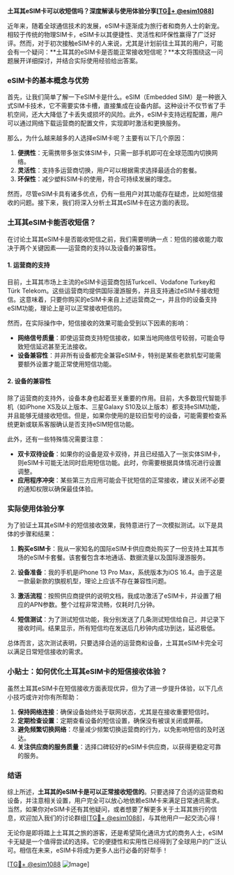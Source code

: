 **土耳其eSIM卡可以收短信吗？深度解读与使用体验分享[[TG💪+ @esim1088](https://t.me/s/esim1088)]**

近年来，随着全球通信技术的发展，eSIM卡逐渐成为旅行者和商务人士的新宠。相较于传统的物理SIM卡，eSIM卡以其便捷性、灵活性和环保性赢得了广泛好评。然而，对于初次接触eSIM卡的人来说，尤其是计划前往土耳其的用户，可能会有一个疑问：**土耳其的eSIM卡是否能正常接收短信呢？**本文将围绕这一问题展开详细探讨，并结合实际使用经验给出答案。

### eSIM卡的基本概念与优势

首先，让我们简单了解一下eSIM卡是什么。eSIM（Embedded SIM）是一种嵌入式SIM卡技术，它不需要实体卡槽，直接集成在设备内部。这种设计不仅节省了手机空间，还大大降低了卡丢失或损坏的风险。此外，eSIM卡支持远程配置，用户可以通过网络下载运营商的配置文件，实现即时激活和更换服务。

那么，为什么越来越多的人选择eSIM卡呢？主要有以下几个原因：

1. **便携性**：无需携带多张实体SIM卡，只需一部手机即可在全球范围内切换网络。
2. **灵活性**：支持多运营商切换，用户可以根据需求选择最适合的套餐。
3. **环保性**：减少塑料SIM卡的使用，符合可持续发展的理念。

然而，尽管eSIM卡具有诸多优点，仍有一些用户对其功能存在疑虑，比如短信接收的问题。接下来，我们将深入分析土耳其eSIM卡在这方面的表现。

### 土耳其eSIM卡能否收短信？

在讨论土耳其eSIM卡是否能收短信之前，我们需要明确一点：短信的接收能力取决于两个关键因素——运营商的支持以及设备的兼容性。

#### 1. 运营商的支持

目前，土耳其市场上主流的eSIM卡运营商包括Turkcell、Vodafone Turkey和Türk Telekom。这些运营商均提供国际漫游服务，并且支持通过eSIM卡接收短信。这意味着，只要你购买的eSIM卡来自上述运营商之一，并且你的设备支持eSIM功能，理论上是可以正常接收短信的。

然而，在实际操作中，短信接收的效果可能会受到以下因素的影响：

- **网络信号质量**：即使运营商支持短信接收，如果当地网络信号较弱，可能会导致短信延迟甚至无法接收。
- **设备兼容性**：并非所有设备都完全兼容eSIM卡，特别是某些老款机型可能需要额外设置才能正常使用短信功能。

#### 2. 设备的兼容性

除了运营商的支持外，设备本身也起着至关重要的作用。目前，大多数现代智能手机（如iPhone XS及以上版本、三星Galaxy S10及以上版本）都支持eSIM功能，并且能够无缝接收短信。但是，如果你使用的是较旧型号的设备，可能需要检查系统更新或联系客服确认是否支持eSIM短信功能。

此外，还有一些特殊情况需要注意：

- **双卡双待设备**：如果你的设备是双卡双待，并且已经插入了一张实体SIM卡，则eSIM卡可能无法同时启用短信功能。此时，你需要根据具体情况进行设置调整。
- **应用程序冲突**：某些第三方应用可能会干扰短信的正常接收，建议关闭不必要的通知权限以确保最佳体验。

### 实际使用体验分享

为了验证土耳其eSIM卡的短信接收效果，我特意进行了一次模拟测试。以下是具体的步骤和结果：

1. **购买eSIM卡**：我从一家知名的国际eSIM卡供应商处购买了一份支持土耳其市场的eSIM卡套餐。该套餐包含本地通话、数据流量以及国际漫游服务。
   
2. **设备准备**：我的手机是iPhone 13 Pro Max，系统版本为iOS 16.4。由于这是一款最新款的旗舰机型，理论上应该不存在兼容性问题。

3. **激活流程**：按照供应商提供的说明文档，我成功激活了eSIM卡，并设置了相应的APN参数。整个过程非常流畅，仅耗时几分钟。

4. **短信测试**：为了测试短信功能，我分别发送了几条测试短信给自己，并记录下接收时间。结果显示，所有短信均在发送后几秒钟内成功到达，延迟极低。

总体而言，这次测试表明，只要选择合适的运营商和设备，土耳其eSIM卡完全可以满足日常短信接收的需求。

### 小贴士：如何优化土耳其eSIM卡的短信接收体验？

虽然土耳其eSIM卡在短信接收方面表现优异，但为了进一步提升体验，以下几点小技巧或许对你有所帮助：

1. **保持网络连接**：确保设备始终处于联网状态，尤其是在接收重要短信时。
2. **定期检查设置**：定期查看设备的短信设置，确保没有被误关闭或屏蔽。
3. **避免频繁切换网络**：尽量减少频繁切换运营商的行为，以免影响短信的及时送达。
4. **关注供应商的服务质量**：选择口碑较好的eSIM卡供应商，以获得更稳定可靠的服务。

### 结语

综上所述，**土耳其的eSIM卡是可以正常接收短信的**。只要选择了合适的运营商和设备，并注意相关设置，用户完全可以放心地依赖eSIM卡来满足日常通讯需求。当然，如果你对eSIM卡还有其他疑问，或者想要了解更多关于土耳其旅行的信息，欢迎加入我们的讨论群组[[TG💪+ @esim1088](https://t.me/s/esim1088)]，与其他用户一起交流心得！

无论你是即将踏上土耳其之旅的游客，还是希望简化通讯方式的商务人士，eSIM卡无疑是一个值得尝试的选择。它的便捷性和实用性已经得到了全球用户的广泛认可。相信在未来，eSIM卡将成为更多人出行必备的好帮手！

[[TG💪+ @esim1088](https://t.me/s/esim1088) ![Image](https://i.postimg.cc/4NQfJmqS/Snipaste-2025-05-13-00-14-12.png)]